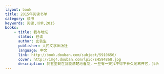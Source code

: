 ```yaml
---
layout: book
title: 2015年阅读书单
category: 读书
keywords: 阅读,书单,2015
books: 
    - title: 我与地坛
      status: 已读
      author: 史铁生
      publisher: 人民文学出版社
      language: 中文
      link: http://book.douban.com/subject/5910656/
      cover: http://img4.douban.com/lpic/s4594868.jpg
      description: 我甚至现在就能清楚地看见，一旦有一天我不得不长久地离开它，我会怎样想念它，我会怎样想念它并且梦见它，我会怎样因为不敢想念它而梦也梦不到它。宇宙以其不息的欲望将一个歌舞炼为永恒。这欲望有怎样一个人间的姓名，大可忽略不计。每个人的地坛都不一样吧，到最后，也不是我在地坛，而是地坛在我。
---
```





     
  